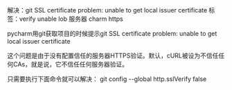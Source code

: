 解决：git SSL certificate problem: unable to get local issuer certificate
标签：verify   unable   lob   服务器   charm   https   

pycharm用git获取项目的时候提示git SSL certificate problem: unable to get local issuer certificate

这个问题是由于没有配置信任的服务器HTTPS验证。默认，cURL被设为不信任任何CAs，就是说，它不信任任何服务器验证。

只需要执行下面命令就可以解决：
git config --global http.sslVerify false
